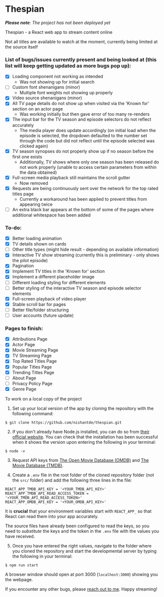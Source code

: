 
# Thespian

***Please note**: The project has not been deployed yet*

Thespian - a React web app to stream content online

Not all titles are available to watch at the moment, currently being limited at the source itself

### List of bugs/issues currently present and being looked at (this list will keep getting updated as more bugs pop up):
- [x] Loading component not working as intended
    - Was not showing up for initial search
- [ ] Custom font shenanigans (minor)
    - Multiple font weights not showing up properly
- [x] Video source shenanigans (minor)
- [x] All TV page details do not show up when visited via the 'Known for' section on an actor page
    - Was working initially but then gave error of too many re-renders
- [x] The input bar for the TV season and episode selectors do not reflect accurately
    - The media player does update accordingly (on initial load when the episode is selected, the dropdown defaulted to the number set through the code but did not reflect until the episode selected was clicked again)
- [x] TV season synopses do not properly show up if no season before the first one exists
    - Additionally, TV shows where only one season has been released do not work properly (unable to access certain parameters from within the data obtained)
- [x] Full-screen media playback still maintains the scroll gutter
    - Now removed
- [x] Requests are being continuously sent over the network for the top rated titles page
    - Currently a workaround has been applied to prevent titles from appearing twice
- [ ] An extra black bar appears at the bottom of some of the pages where additional whitespace has been added

### To-do:
- [x] Better loading animation
- [x] TV details shown on cards
- [ ] Other title types (might hide result - depending on available information)
- [x] Interactive TV show streaming (currently this is preliminary - only shows the pilot episode)
- [x] Pagination
- [x] Implement TV titles in the 'Known for' section
- [x] Implement a different placeholder image
- [ ] Different loading styling for different elements
- [ ] Better styling of the interactive TV season and episode selector elements
- [x] Full-screen playback of video player
- [x] Stable scroll bar for pages
- [ ] Better file/folder structuring
- [ ] User accounts (future update)

### Pages to finish:
- [x] Attributions Page
- [x] Actor Page
- [x] Movie Streaming Page
- [x] TV Streaming Page
- [x] Top Rated Titles Page
- [x] Popular Titles Page
- [x] Trending Titles Page
- [ ] About Page
- [ ] Privacy Policy Page
- [x] Genre Page

To work on a local copy of the project 

1. Set up your local version of the app by cloning the repository with the following command:

```
$ git clone https://github.com/nishantde/thespian.git
```

2. If you don't already have Node.js installed, you can do so from [their official website](https://nodejs.org/en/learn/getting-started/how-to-install-nodejs). You can check that the installation has been successful when it shows the version upon entering the following in your terminal:

```
$ node -v
```

3. Request API keys from [The Open Movie Database (OMDB)](https://www.omdbapi.com/) and [The Movie Database (TMDB)](https://www.themoviedb.org/).

4. Create a ```.env``` file in the root folder of the cloned repository folder (not the ```src/``` folder) and add the following three lines in the file:

```
REACT_APP_TMDB_API_KEY = '<YOUR_TMDB_API_KEY>'
REACT_APP_TMDB_API_READ_ACCESS_TOKEN = '<YOUR_TMDB_API_READ_ACCESS_TOKEN>'
REACT_APP_OMDB_API_KEY = '<YOUR_OMDB_API_KEY>'
```

It is **crucial** that your environment variables start with ```REACT_APP_``` so that React can read them into your app accurately.

The source files have already been configured to read the keys, so you need to *substitute* the keys and the token in the ```.env``` file with the values you have received.

5. Once you have entered the right values, navigate to the folder where you cloned the repository and start the developmental server by typing the following in your terminal:

```
$ npm run start
```

A browser window should open at port 3000 (```localhost:3000```) showing you the webpage.

If you encounter any other bugs, please [reach out to me](https://nishant.work/contact-me). Happy streaming!